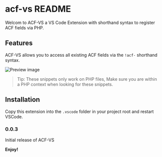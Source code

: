 # acf-vs README

Welcom to ACF-VS a VS Code Extension with shorthand syntax to register ACF fields via PHP.

## Features

ACF-VS allows you to access all existing ACF fields via the `!acf-` shorthand syntax.

![Preview image](/img/hero.gif)

> Tip: These snippets only work on PHP files, Make sure you are within a PHP context when looking for these snippets.

## Installation

Copy this extension into the ```.vscode``` folder in your project root and restart VSCode.

### 0.0.3

Initial release of ACF-VS

**Enjoy!**
